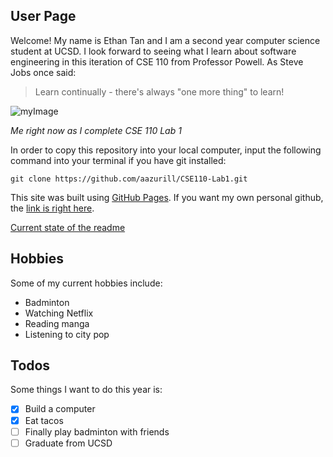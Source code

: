## User Page

Welcome! My name is Ethan Tan and I am a second year computer science student at UCSD. I look forward to seeing what I learn about software engineering in this iteration of CSE 110 from Professor Powell. As Steve Jobs once said:
> Learn continually - there's always "one more thing" to learn!

![myImage](https://i.giphy.com/media/VbnUQpnihPSIgIXuZv/giphy.webp)

*Me right now as I complete CSE 110 Lab 1*

In order to copy this repository into your local computer, input the following command into your terminal if you have git installed:
```
git clone https://github.com/aazurill/CSE110-Lab1.git
```

This site was built using [GitHub Pages](https://pages.github.com/). 
If you want my own personal github, the [link is right here](https://github.com/aazurill).

[Current state of the readme](./README.md)
## Hobbies
Some of my current hobbies include:
* Badminton 
* Watching Netflix
* Reading manga
* Listening to city pop
## Todos
Some things I want to do this year is:
- [x] Build a computer
- [x] Eat tacos
- [ ] Finally play badminton with friends
- [ ] Graduate from UCSD

